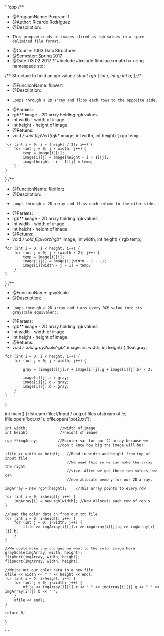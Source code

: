 '''cpp
/**
* @ProgramName: Program-1
* @Author: Ricardo Rodriguez
* @Description:
*     This program reads in images stored as rgb values in a space delimited file format.
* @Course: 1063 Data Structures
* @Semester: Spring 2017
* @Date: 03 02 2017
*/
#include<iostream>
#include<fstream>
#include<math.h>
using namespace std;

/**
Structure to hold an rgb value
*/
struct rgb {
	int r;
	int g;
	int b;
};
/**
* @FunctionName: flipVert
* @Description:
*     Loops through a 2D array and flips each rows to the opposite side.
* @Params:
*    rgb** image - 2D array holding rgb values
*    int width - width of image
*    int height - height of image
* @Returns:
*    void
*/
void flipVert(rgb** image, int width, int height) {
	rgb temp;

	for (int i = 0; i < (height / 2); i++) {
		for (int j = 0; j < width; j++) {
			temp = image[i][j];
			image[i][j] = image[height - i - 1][j];
			image[height - i - 1][j] = temp;
		}
	}
}
/**
* @FunctionName: flipHorz
* @Description:
*     Loops through a 2D array and flips each column to the other side.
* @Params:
*    rgb** image - 2D array holding rgb values
*    int width - width of image
*    int height - height of image
* @Returns:
*    void
*/
void flipHorz(rgb** image, int width, int height) {
	rgb temp;

	for (int i = 0; i < height; i++) {
		for (int j = 0; j < (width / 2); j++) {
			temp = image[i][j];
			image[i][j] = image[i][width - j - 1];
			image[i][width - j - 1] = temp;
		}
	}
}
/**
* @FunctionName: grayScale
* @Description:
*     Loops through a 2D array and turns every RGB value into its grayscale equivalent.
* @Params:
*    rgb** image - 2D array holding rgb values
*    int width - width of image
*    int height - height of image
* @Returns:
*    void
*/
void grayScale(rgb** image, int width, int height) {
	float gray;

	for (int i = 0; i < height; i++) {
		for (int j = 0; j < width; j++) {

			gray = (image[i][j].r + image[i][j].g + image[i][j].b) / 3;

			image[i][j].r = gray;
			image[i][j].g = gray;
			image[i][j].b = gray;
		}
	}
}

int main() {
	ifstream ifile;          //Input / output files
	ofstream ofile;
	ifile.open("bot.txt");
	ofile.open("bot2.txt");

	int width;               //width of image
	int height;              //height of image

	rgb **imgArray;         //Pointer var for our 2D array because we         
							//don't know how big the image will be!

	ifile >> width >> height;   //Read in width and height from top of input file
								//We need this so we can make the array the right 
								//size. After we get these two values, we can
								//now allocate memory for our 2D array.

	imgArray = new rgb*[height];    //This array points to every row

	for (int i = 0; i<height; i++) {
		imgArray[i] = new rgb[width]; //Now allocate each row of rgb's
	}

	//Read the color data in from our txt file
	for (int i = 0; i<height; i++) {
		for (int j = 0; j<width; j++) {
			ifile >> imgArray[i][j].r >> imgArray[i][j].g >> imgArray[i][j].b;
		}
	}

	//We could make any changes we want to the color image here
	grayScale(imgArray, width, height);
	flipVert(imgArray, width, height);
	flipHorz(imgArray, width, height);

	//Write out our color data to a new file
	ofile << width << " " << height << endl;
	for (int i = 0; i<height; i++) {
		for (int j = 0; j<width; j++) {
			ofile << imgArray[i][j].r << " " << imgArray[i][j].g << " " << imgArray[i][j].b << " ";
		}
		ofile << endl;
	}

	return 0;
}

'''
